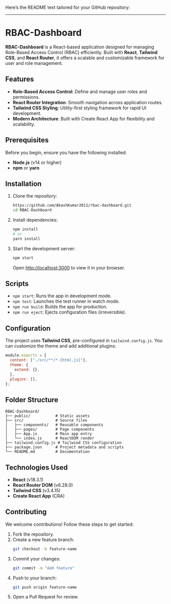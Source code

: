 Here’s the README text tailored for your GitHub repository:

---

# RBAC-Dashboard

**RBAC-Dashboard** is a React-based application designed for managing Role-Based Access Control (RBAC) efficiently. Built with **React**, **Tailwind CSS**, and **React Router**, it offers a scalable and customizable framework for user and role management.

## Features

- **Role-Based Access Control**: Define and manage user roles and permissions.
- **React Router Integration**: Smooth navigation across application routes.
- **Tailwind CSS Styling**: Utility-first styling framework for rapid UI development.
- **Modern Architecture**: Built with Create React App for flexibility and scalability.

## Prerequisites

Before you begin, ensure you have the following installed:

- **Node.js** (v14 or higher)
- **npm** or **yarn**

## Installation

1. Clone the repository:

   ```bash
   https://github.com/AkashKumar2011/rbac-dashboard.git
   cd RBAC-Dashboard
   ```

2. Install dependencies:

   ```bash
   npm install
   # or
   yarn install
   ```

3. Start the development server:

   ```bash
   npm start
   ```

   Open [http://localhost:3000](http://localhost:3000) to view it in your browser.

## Scripts

- `npm start`: Runs the app in development mode.
- `npm test`: Launches the test runner in watch mode.
- `npm run build`: Builds the app for production.
- `npm run eject`: Ejects configuration files (irreversible).

## Configuration

The project uses **Tailwind CSS**, pre-configured in `tailwind.config.js`. You can customize the theme and add additional plugins:

```javascript
module.exports = {
  content: ["./src/**/*.{html,js}"],
  theme: {
    extend: {},
  },
  plugins: [],
};
```

## Folder Structure

```plaintext
RBAC-Dashboard/
├── public/           # Static assets
├── src/              # Source files
│   ├── components/   # Reusable components
│   ├── pages/        # Page components
│   ├── App.js        # Main app entry
│   └── index.js      # ReactDOM render
├── tailwind.config.js # Tailwind CSS configuration
├── package.json      # Project metadata and scripts
└── README.md         # Documentation
```

## Technologies Used

- **React** (v18.3.1)
- **React Router DOM** (v6.28.0)
- **Tailwind CSS** (v3.4.15)
- **Create React App** (CRA)

## Contributing

We welcome contributions! Follow these steps to get started:

1. Fork the repository.
2. Create a new feature branch:
   ```bash
   git checkout -b feature-name
   ```
3. Commit your changes:
   ```bash
   git commit -m "Add feature"
   ```
4. Push to your branch:
   ```bash
   git push origin feature-name
   ```
5. Open a Pull Request for review.



